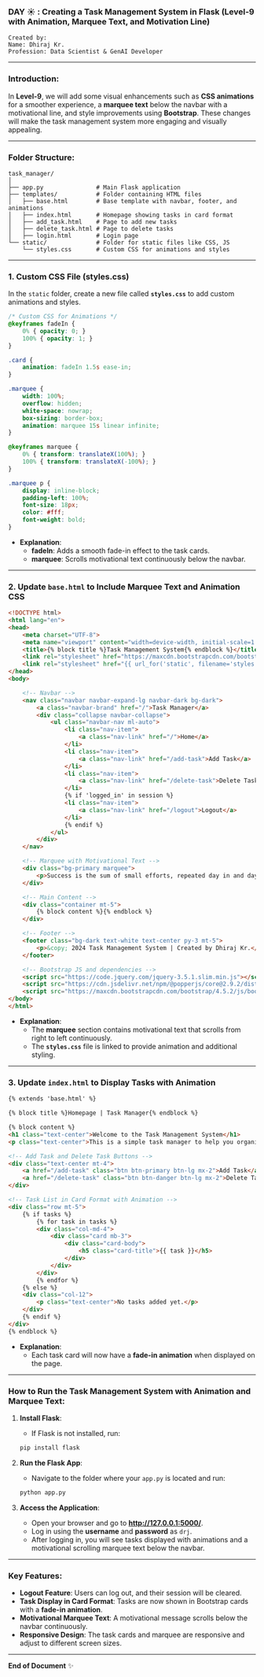 ### DAY ☀️ : Creating a Task Management System in Flask (Level-9 with Animation, Marquee Text, and Motivation Line)

```
Created by:
Name: Dhiraj Kr.
Profession: Data Scientist & GenAI Developer
```

---

### Introduction:

In **Level-9**, we will add some visual enhancements such as **CSS animations** for a smoother experience, a **marquee text** below the navbar with a motivational line, and style improvements using **Bootstrap**. These changes will make the task management system more engaging and visually appealing.

---

### Folder Structure:

```
task_manager/
│
├── app.py               # Main Flask application
├── templates/           # Folder containing HTML files
│   ├── base.html        # Base template with navbar, footer, and animations
│   ├── index.html       # Homepage showing tasks in card format
│   ├── add_task.html    # Page to add new tasks
│   ├── delete_task.html # Page to delete tasks
│   ├── login.html       # Login page
└── static/              # Folder for static files like CSS, JS
    └── styles.css       # Custom CSS for animations and styles
```

---

### 1. **Custom CSS File (styles.css)**

In the `static` folder, create a new file called **`styles.css`** to add custom animations and styles.

```css
/* Custom CSS for Animations */
@keyframes fadeIn {
    0% { opacity: 0; }
    100% { opacity: 1; }
}

.card {
    animation: fadeIn 1.5s ease-in;
}

.marquee {
    width: 100%;
    overflow: hidden;
    white-space: nowrap;
    box-sizing: border-box;
    animation: marquee 15s linear infinite;
}

@keyframes marquee {
    0% { transform: translateX(100%); }
    100% { transform: translateX(-100%); }
}

.marquee p {
    display: inline-block;
    padding-left: 100%;
    font-size: 18px;
    color: #fff;
    font-weight: bold;
}
```

- **Explanation**:
  - **fadeIn**: Adds a smooth fade-in effect to the task cards.
  - **marquee**: Scrolls motivational text continuously below the navbar.

---

### 2. **Update `base.html` to Include Marquee Text and Animation CSS**

```html
<!DOCTYPE html>
<html lang="en">
<head>
    <meta charset="UTF-8">
    <meta name="viewport" content="width=device-width, initial-scale=1.0">
    <title>{% block title %}Task Management System{% endblock %}</title>
    <link rel="stylesheet" href="https://maxcdn.bootstrapcdn.com/bootstrap/4.5.2/css/bootstrap.min.css">
    <link rel="stylesheet" href="{{ url_for('static', filename='styles.css') }}">
</head>
<body>

    <!-- Navbar -->
    <nav class="navbar navbar-expand-lg navbar-dark bg-dark">
        <a class="navbar-brand" href="/">Task Manager</a>
        <div class="collapse navbar-collapse">
            <ul class="navbar-nav ml-auto">
                <li class="nav-item">
                    <a class="nav-link" href="/">Home</a>
                </li>
                <li class="nav-item">
                    <a class="nav-link" href="/add-task">Add Task</a>
                </li>
                <li class="nav-item">
                    <a class="nav-link" href="/delete-task">Delete Task</a>
                </li>
                {% if 'logged_in' in session %}
                <li class="nav-item">
                    <a class="nav-link" href="/logout">Logout</a>
                </li>
                {% endif %}
            </ul>
        </div>
    </nav>

    <!-- Marquee with Motivational Text -->
    <div class="bg-primary marquee">
        <p>Success is the sum of small efforts, repeated day in and day out. Keep going, you are doing great!</p>
    </div>

    <!-- Main Content -->
    <div class="container mt-5">
        {% block content %}{% endblock %}
    </div>

    <!-- Footer -->
    <footer class="bg-dark text-white text-center py-3 mt-5">
        <p>&copy; 2024 Task Management System | Created by Dhiraj Kr.</p>
    </footer>

    <!-- Bootstrap JS and dependencies -->
    <script src="https://code.jquery.com/jquery-3.5.1.slim.min.js"></script>
    <script src="https://cdn.jsdelivr.net/npm/@popperjs/core@2.9.2/dist/umd/popper.min.js"></script>
    <script src="https://maxcdn.bootstrapcdn.com/bootstrap/4.5.2/js/bootstrap.min.js"></script>
</body>
</html>
```

- **Explanation**:
  - The **marquee** section contains motivational text that scrolls from right to left continuously.
  - The **`styles.css`** file is linked to provide animation and additional styling.

---

### 3. **Update `index.html` to Display Tasks with Animation**

```html
{% extends 'base.html' %}

{% block title %}Homepage | Task Manager{% endblock %}

{% block content %}
<h1 class="text-center">Welcome to the Task Management System</h1>
<p class="text-center">This is a simple task manager to help you organize your tasks.</p>

<!-- Add Task and Delete Task Buttons -->
<div class="text-center mt-4">
    <a href="/add-task" class="btn btn-primary btn-lg mx-2">Add Task</a>
    <a href="/delete-task" class="btn btn-danger btn-lg mx-2">Delete Task</a>
</div>

<!-- Task List in Card Format with Animation -->
<div class="row mt-5">
    {% if tasks %}
        {% for task in tasks %}
        <div class="col-md-4">
            <div class="card mb-3">
                <div class="card-body">
                    <h5 class="card-title">{{ task }}</h5>
                </div>
            </div>
        </div>
        {% endfor %}
    {% else %}
    <div class="col-12">
        <p class="text-center">No tasks added yet.</p>
    </div>
    {% endif %}
</div>
{% endblock %}
```

- **Explanation**:
  - Each task card will now have a **fade-in animation** when displayed on the page.

---

### How to Run the Task Management System with Animation and Marquee Text:

1. **Install Flask**:
   - If Flask is not installed, run:

   ```bash
   pip install flask
   ```

2. **Run the Flask App**:
   - Navigate to the folder where your `app.py` is located and run:

   ```bash
   python app.py
   ```

3. **Access the Application**:
   - Open your browser and go to **http://127.0.0.1:5000/**.
   - Log in using the **username** and **password** as `drj`.
   - After logging in, you will see tasks displayed with animations and a motivational scrolling marquee text below the navbar.

---

### Key Features:

- **Logout Feature**: Users can log out, and their session will be cleared.
- **Task Display in Card Format**: Tasks are now shown in Bootstrap cards with a **fade-in animation**.
- **Motivational Marquee Text**: A motivational message scrolls below the navbar continuously.
- **Responsive Design**: The task cards and marquee are responsive and adjust to different screen sizes.

---

**End of Document** ✨
